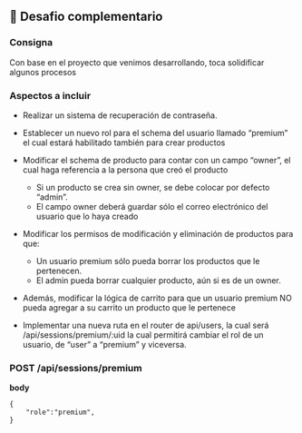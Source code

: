 ## 📁 Desafio complementario

### Consigna

Con base en el proyecto que venimos desarrollando, toca solidificar algunos procesos

### Aspectos a incluir

- Realizar un sistema de recuperación de contraseña.

- Establecer un nuevo rol para el schema del usuario llamado “premium” el cual estará habilitado también para crear productos
- Modificar el schema de producto para contar con un campo “owner”, el cual haga referencia a la persona que creó el producto
  - Si un producto se crea sin owner, se debe colocar por defecto “admin”.
  - El campo owner deberá guardar sólo el correo electrónico del usuario que lo haya creado
- Modificar los permisos de modificación y eliminación de productos para que:

  - Un usuario premium sólo pueda borrar los productos que le pertenecen.
  - El admin pueda borrar cualquier producto, aún si es de un owner.

- Además, modificar la lógica de carrito para que un usuario premium NO pueda agregar a su carrito un producto que le pertenece
- Implementar una nueva ruta en el router de api/users, la cual será /api/sessions/premium/:uid la cual permitirá cambiar el rol de un usuario, de “user” a “premium” y viceversa.

### POST /api/sessions/premium

**body**

```
{
    "role":"premium",
}
```
